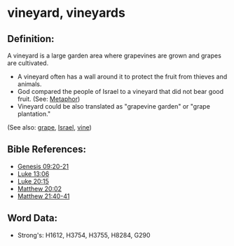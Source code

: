 # vineyard, vineyards #

## Definition: ##

A vineyard is a large garden area where grapevines are grown and grapes are cultivated.

* A vineyard often has a wall around it to protect the fruit from thieves and animals.
* God compared the people of Israel to a vineyard that did not bear good fruit. (See: [Metaphor](rc://en/ta/man/translate/figs-metaphor))
* Vineyard could be also translated as "grapevine garden" or "grape plantation."

(See also: [grape](../other/grape.md), [Israel](../kt/israel.md), [vine](../other/vine.md))

## Bible References: ##

* [Genesis 09:20-21](rc://en/tn/help/gen/09/20)
* [Luke 13:06](rc://en/tn/help/luk/13/06)
* [Luke 20:15](rc://en/tn/help/luk/20/15)
* [Matthew 20:02](rc://en/tn/help/mat/20/02)
* [Matthew 21:40-41](rc://en/tn/help/mat/21/40)

## Word Data: ##

* Strong's: H1612, H3754, H3755, H8284, G290
